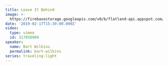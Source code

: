 ```yaml
---
title: Leave It Behind
image: >-
  https://firebasestorage.googleapis.com/v0/b/flatland-api.appspot.com/o/sermons%2FScreen%20Shot%202019-02-17%20at%206.08.22%20PM.png?alt=media&token=4a120628-0e11-4391-83dc-cea66c04e712
date: '2019-02-17T15:30:00.000Z'
video:
  type: vimeo
  id: 317850989
speaker:
  name: Bart Wilkins
  permalink: bart-wilkins
series: traveling-light
---
```


